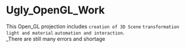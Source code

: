 # Ugly_OpenGL_Work
This Open_GL projection includes `creation of 3D Scene` `transformation` `light and material` `automation and interaction`.  
  _There are still many errors and shortage
